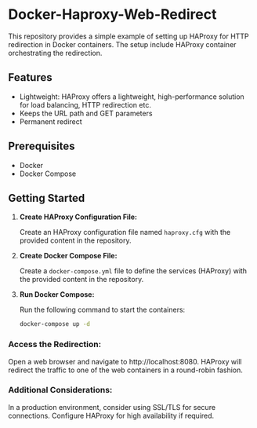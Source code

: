 # Docker-Haproxy-Web-Redirect #

This repository provides a simple example of setting up HAProxy for HTTP redirection in Docker containers. The setup include HAProxy container orchestrating the redirection.

## Features ##
- Lightweight: HAProxy offers a lightweight, high-performance solution for load balancing, HTTP redirection etc.
- Keeps the URL path and GET parameters
- Permanent redirect

## Prerequisites
- Docker
- Docker Compose

## Getting Started

1. **Create HAProxy Configuration File:**

   Create an HAProxy configuration file named `haproxy.cfg` with the provided content in the repository.

2. **Create Docker Compose File:**

   Create a `docker-compose.yml` file to define the services (HAProxy) with the provided content in the repository.

3. **Run Docker Compose:**

   Run the following command to start the containers:

   ```bash
   docker-compose up -d

### Access the Redirection:

Open a web browser and navigate to http://localhost:8080. HAProxy will redirect the traffic to one of the web containers in a round-robin fashion.   

### Additional Considerations:
In a production environment, consider using SSL/TLS for secure connections.
Configure HAProxy for high availability if required.